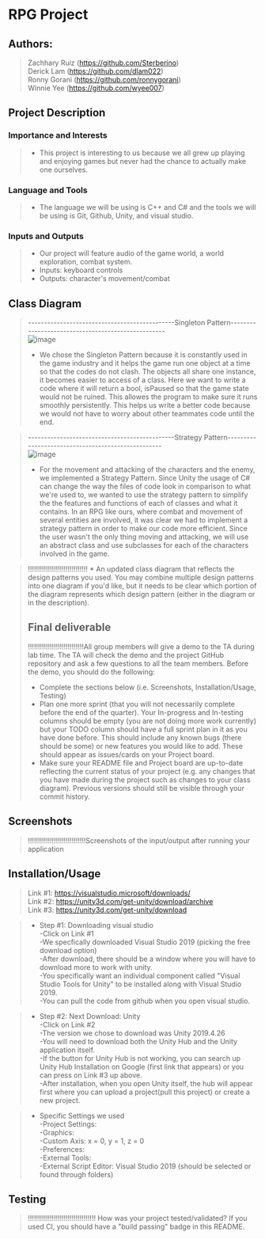 # RPG Project
 
 ## Authors:  
 > Zachhary Ruiz (https://github.com/Sterberino)                         
 > Derick Lam (https://github.com/dlam022)                     
 > Ronny Gorani (https://github.com/ronnygorani)      
 > Winnie Yee (https://github.com/wyee007)    

## Project Description

 ### Importance and Interests   
 
 > * This project is interesting to us because we all grew up playing and enjoying games but never had the chance to actually make one ourselves.  

 ### Language and Tools     
 
 > * The language we will be using is C++ and C# and the tools we will be using is Git, Github, Unity, and visual studio.

### Inputs and Outputs  

> * Our project will feature audio of the game world, a world exploration, combat system.   
> * Inputs: keyboard controls 
> * Outputs: character's movement/combat              

## Class Diagram

>  ----------------------------------------------Singleton Pattern---------------------------------------------------<br/>
> ![image](https://user-images.githubusercontent.com/91449029/141990718-78a9d843-7112-4f2d-b2d7-698442eecdae.png) <br/>
> * We chose the Singleton Pattern because it is constantly used in the game industry and it helps the game run one object at a time so that the codes do not clash. The objects all share one instance, it becomes easier to access of a class. Here we want to write a code where it will return a bool, isPaused so that the game state would not be ruined. This allowes the program to make sure it runs smoothly persistently. This helps us write a better code because we would not have to worry about other teammates code until the end.<br/>


> ----------------------------------------------Strategy Pattern---------------------------------------------------<br/>
> ![image](https://user-images.githubusercontent.com/82008415/142005136-aa9a964d-8a9a-48ca-825f-59d44fa09375.png) <br/>
> * For the movement and attacking of the characters and the enemy, we implemented a Strategy Pattern. Since Unity the usage of C# can change the way the files of code look in comparison to what we're used to, we wanted to use the strategy pattern to simplify the the features and functions of each of classes and what it contains. In an RPG like ours, where combat and movement of several entities are involved, it was clear we had to implement a strategy pattern in order to make our code more efficient. Since the user wasn't the only thing moving and attacking, we will use an abstract class and use subclasses for each of the characters involved in the game.
 
 >  !!!!!!!!!!!!!!!!!!!!!!!!!!!!!! * An updated class diagram that reflects the design patterns you used. You may combine multiple design patterns into one diagram if you'd like, but it needs to be clear which portion of the diagram represents which design pattern (either in the diagram or in the description).
 > ## Final deliverable
 > !!!!!!!!!!!!!!!!!!!!!!!!!!!!All group members will give a demo to the TA during lab time. The TA will check the demo and the project GitHub repository and ask a few questions to all the team members. 
 > Before the demo, you should do the following:
 > * Complete the sections below (i.e. Screenshots, Installation/Usage, Testing)
 > * Plan one more sprint (that you will not necessarily complete before the end of the quarter). Your In-progress and In-testing columns should be empty (you are not doing more work currently) but your TODO column should have a full sprint plan in it as you have done before. This should include any known bugs (there should be some) or new features you would like to add. These should appear as issues/cards on your Project board.
 > * Make sure your README file and Project board are up-to-date reflecting the current status of your project (e.g. any changes that you have made during the project such as changes to your class diagram). Previous versions should still be visible through your commit history. 
 
 ## Screenshots
 
 > !!!!!!!!!!!!!!!!!!!!!!!!!!!!!Screenshots of the input/output after running your application
 
 ## Installation/Usage
 
 >  Link #1: https://visualstudio.microsoft/downloads/ <br/>
 >  Link #2: https://unity3d.com/get-unity/download/archive <br/>
 >  Link #3: https://unity3d.com/get-unity/download <br/>

> * Step #1: Downloading visual studio <br/>
   -Click on Link #1 <br/>
   -We specfically downloaded Visual Studio 2019 (picking the free download option) <br/>
   -After download, there should be a window where you will have to download more to work with unity. <br/>
   -You specifically want an individual component called "Visual Studio Tools for Unity" to be installed along with Visual Studio 2019. <br/>
   -You can pull the code from github when you open visual studio. <br/>


> * Step #2: Next Download: Unity <br/>
    -Click on Link #2 <br/>
    -The version we chose to download was Unity 2019.4.26 <br/>
    -You will need to download both the Unity Hub and the Unity application itself. <br/>
     -If the button for Unity Hub is not working, you can search up Unity Hub Installation on Google (first link that appears) or you can press on Link #3 up above. <br/>
    -After installation, when you open Unity itself, the hub will appear first where you can upload a project(pull this project) or create a new project.  <br/>


>* Specific Settings we used <br/>
   -Project Settings: <br/>
    -Graphics: <br/>
     -Custom Axis: x = 0, y = 1, z = 0 <br/>
   -Preferences: <br/>
    -External Tools:  <br/>
     -External Script Editor: Visual Studio 2019 (should be selected or found through folders) <br/>


 ## Testing
 
 >!!!!!!!!!!!!!!!!!!!!!!!!!!!!!!!!!! How was your project tested/validated? If you used CI, you should have a "build passing" badge in this README.
 
